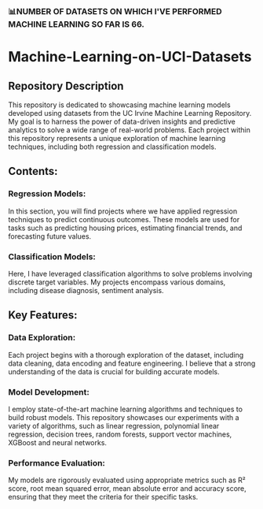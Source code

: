 ### 📊NUMBER OF DATASETS ON WHICH I'VE PERFORMED MACHINE LEARNING SO FAR IS 66.
# Machine-Learning-on-UCI-Datasets

## Repository Description
This repository is dedicated to showcasing machine learning models developed using datasets from the UC Irvine Machine Learning Repository. My goal is to harness the power of data-driven insights and predictive analytics to solve a wide range of real-world problems. Each project within this repository represents a unique exploration of machine learning techniques, including both regression and classification models.

## Contents:
### Regression Models:
In this section, you will find projects where we have applied regression techniques to predict continuous outcomes. These models are used for tasks such as predicting housing prices, estimating financial trends, and forecasting future values.

### Classification Models:
Here, I have leveraged classification algorithms to solve problems involving discrete target variables. My projects encompass various domains, including disease diagnosis, sentiment analysis.

## Key Features:
### Data Exploration: 
Each project begins with a thorough exploration of the dataset, including data cleaning, data encoding and feature engineering. I believe that a strong understanding of the data is crucial for building accurate models.

### Model Development:
I employ state-of-the-art machine learning algorithms and techniques to build robust models. This repository showcases our experiments with a variety of algorithms, such as linear regression, polynomial linear regression, decision trees, random forests, support vector machines, XGBoost and neural networks.

### Performance Evaluation:
My models are rigorously evaluated using appropriate metrics such as R² score, root mean squared error, mean absolute error and accuracy score, ensuring that they meet the criteria for their specific tasks.
